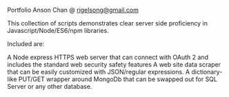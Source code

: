 Portfolio
Anson Chan @ rigelsong@gmail.com

This collection of scripts demonstrates clear server side proficiency in Javascript/Node/ES6/npm libraries.

Included are:

A Node express HTTPS web server that can connect with OAuth 2 and includes the standard web security safety features
A web site data scraper that can be easily customized with JSON/regular expressions.
A dictionary-like PUT/GET wrapper around MongoDb that can be swapped out for SQL Server or any other database.
